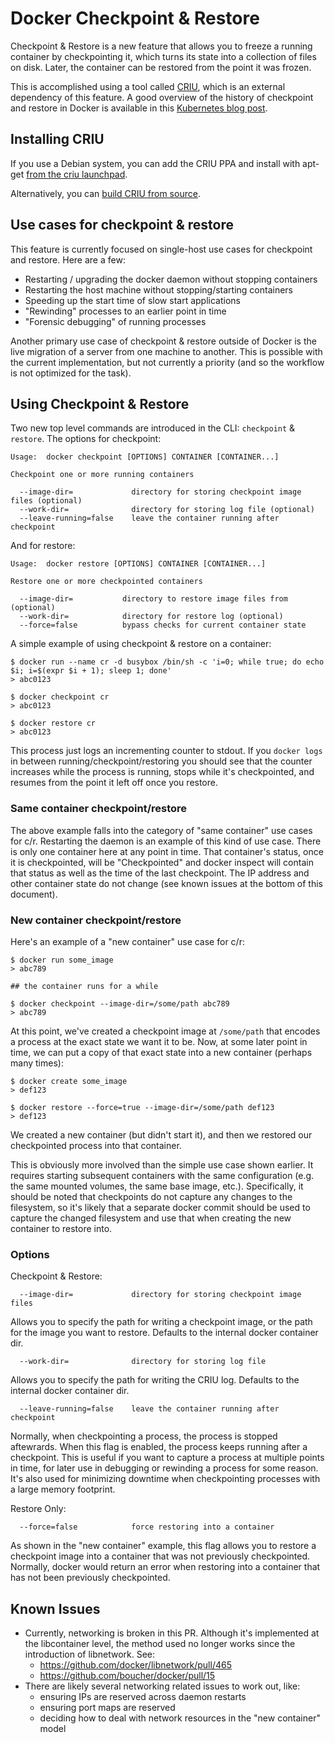 # Docker Checkpoint & Restore

Checkpoint & Restore is a new feature that allows you to freeze a running
container by checkpointing it, which turns its state into a collection of files
on disk. Later, the container can be restored from the point it was frozen.

This is accomplished using a tool called [CRIU](http://criu.org), which is an
external dependency of this feature. A good overview of the history of
checkpoint and restore in Docker is available in this
[Kubernetes blog post](http://blog.kubernetes.io/2015/07/how-did-quake-demo-from-dockercon-work.html).

## Installing CRIU

If you use a Debian system, you can add the CRIU PPA and install with apt-get
[from the criu launchpad](https://launchpad.net/~criu/+archive/ubuntu/ppa).

Alternatively, you can [build CRIU from source](http://criu.org/Installation).

## Use cases for checkpoint & restore

This feature is currently focused on single-host use cases for checkpoint and
restore. Here are a few:

- Restarting / upgrading the docker daemon without stopping containers
- Restarting the host machine without stopping/starting containers
- Speeding up the start time of slow start applications
- "Rewinding" processes to an earlier point in time
- "Forensic debugging" of running processes

Another primary use case of checkpoint & restore outside of Docker is the live
migration of a server from one machine to another. This is possible with the
current implementation, but not currently a priority (and so the workflow is
not optimized for the task).

## Using Checkpoint & Restore

Two new top level commands are introduced in the CLI: `checkpoint` & `restore`.
The options for checkpoint:

    Usage:  docker checkpoint [OPTIONS] CONTAINER [CONTAINER...]

    Checkpoint one or more running containers

      --image-dir=             directory for storing checkpoint image files (optional)
      --work-dir=              directory for storing log file (optional)
      --leave-running=false    leave the container running after checkpoint

And for restore:

    Usage:  docker restore [OPTIONS] CONTAINER [CONTAINER...]

    Restore one or more checkpointed containers

      --image-dir=           directory to restore image files from (optional)
      --work-dir=            directory for restore log (optional)
      --force=false          bypass checks for current container state

A simple example of using checkpoint & restore on a container:

    $ docker run --name cr -d busybox /bin/sh -c 'i=0; while true; do echo $i; i=$(expr $i + 1); sleep 1; done'
    > abc0123

    $ docker checkpoint cr
    > abc0123

    $ docker restore cr
    > abc0123

This process just logs an incrementing counter to stdout. If you `docker logs`
in between running/checkpoint/restoring you should see that the counter
increases while the process is running, stops while it's checkpointed, and
resumes from the point it left off once you restore.

### Same container checkpoint/restore

The above example falls into the category of "same container" use cases for c/r.
Restarting the daemon is an example of this kind of use case. There is only one
container here at any point in time. That container's status, once it is
checkpointed, will be "Checkpointed" and docker inspect will contain that status
as well as the time of the last checkpoint. The IP address and other container
state do not change (see known issues at the bottom of this document).

### New container checkpoint/restore

Here's an example of a "new container" use case for c/r:

    $ docker run some_image
    > abc789

    ## the container runs for a while

    $ docker checkpoint --image-dir=/some/path abc789
    > abc789

At this point, we've created a checkpoint image at `/some/path` that encodes a
process at the exact state we want it to be. Now, at some later point in time,
we can put a copy of that exact state into a new container (perhaps many times):

    $ docker create some_image
    > def123

    $ docker restore --force=true --image-dir=/some/path def123
    > def123

We created a new container (but didn't start it), and then we restored our
checkpointed process into that container.

This is obviously more involved than the simple use case shown earlier. It
requires starting subsequent containers with the same configuration (e.g.
the same mounted volumes, the same base image, etc.). Specifically, it should
be noted that checkpoints do not capture any changes to the filesystem, so it's
likely that a separate docker commit should be used to capture the changed
filesystem and use that when creating the new container to restore into.

### Options

Checkpoint & Restore:

      --image-dir=             directory for storing checkpoint image files

Allows you to specify the path for writing a checkpoint image, or the path for
the image you want to restore. Defaults to the internal docker container dir.

      --work-dir=              directory for storing log file

Allows you to specify the path for writing the CRIU log. Defaults to the
internal docker container dir.

      --leave-running=false    leave the container running after checkpoint

Normally, when checkpointing a process, the process is stopped aftewrards.
When this flag is enabled, the process keeps running after a checkpoint. This is
useful if you want to capture a process at multiple points in time, for later
use in debugging or rewinding a process for some reason. It's also used for
minimizing downtime when checkpointing processes with a large memory footprint.

Restore Only:

      --force=false            force restoring into a container

As shown in the "new container" example, this flag allows you to restore a
checkpoint image into a container that was not previously checkpointed.
Normally, docker would return an error when restoring into a container that
has not been previously checkpointed.

## Known Issues

- Currently, networking is broken in this PR. Although it's implemented at the
libcontainer level, the method used no longer works since the introduction of
libnetwork. See:
    - https://github.com/docker/libnetwork/pull/465
    - https://github.com/boucher/docker/pull/15
- There are likely several networking related issues to work out, like:
    - ensuring IPs are reserved across daemon restarts
    - ensuring port maps are reserved
    - deciding how to deal with network resources in the "new container" model
